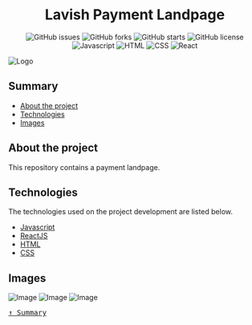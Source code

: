 <div align='justify'>

<div align='center'>

# **Lavish Payment Landpage**

</div>

<div align='center'>

![GitHub issues](https://img.shields.io/github/issues/gezielelyon/react_lavish_payment)
![GitHub forks](https://img.shields.io/github/forks/gezielelyon/react_lavish_payment)
![GitHub starts](https://img.shields.io/github/stars/gezielelyon/react_lavish_payment)
![GitHub license](https://img.shields.io/github/license/gezielelyon/react_lavish_payment)
![Javascript](https://img.shields.io/badge/Javascript-Language-yellow)
![HTML](https://img.shields.io/badge/HTML-Hypertext-red)
![CSS](https://img.shields.io/badge/CSS-Styles-pink)
![React](https://img.shields.io/badge/React-Components-orange)

</div>

![Logo](https://user-images.githubusercontent.com/48457700/116827094-c3d17080-ab6d-11eb-84b7-7eaaea59fb5f.png)

## **Summary**
- [About the project](#about-the-project)
- [Technologies](#technologies)
- [Images](#images)

## **About the project**
This repository contains a payment landpage.

## **Technologies**
The technologies used on the project development are listed below.

- [Javascript](https://developer.mozilla.org/pt-BR/docs/Web/JavaScript)
- [ReactJS](https://pt-br.reactjs.org/)
- [HTML](https://developer.mozilla.org/pt-BR/docs/Web/HTML)
- [CSS](https://developer.mozilla.org/pt-BR/docs/Web/CSS)

## **Images**
![Image](https://user-images.githubusercontent.com/48457700/116826934-f6c73480-ab6c-11eb-8a26-1c6ab27dd127.PNG)
![Image](https://user-images.githubusercontent.com/48457700/116827269-81f4fa00-ab6e-11eb-9447-4baf905a8de3.PNG)
![Image](https://user-images.githubusercontent.com/48457700/116827271-84efea80-ab6e-11eb-8fd0-42353cb27a8f.PNG)

<kbd>[&uarr; Summary](#summary)</kbd>
</div>
